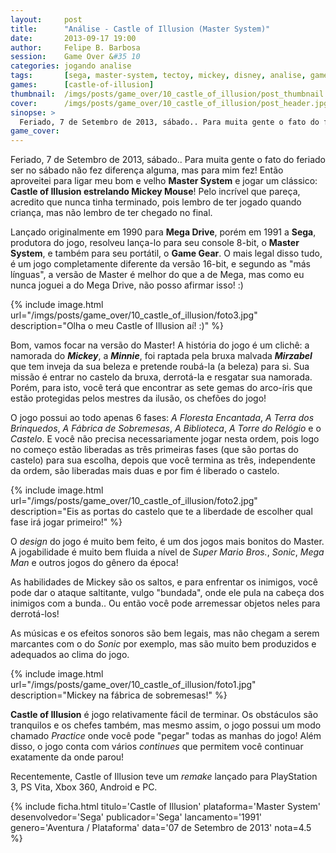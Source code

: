 ```yaml
---
layout:     post
title:      "Análise - Castle of Illusion (Master System)"
date:       2013-09-17 19:00
author:     Felipe B. Barbosa
session:    Game Over &#35 10
categories: jogando analise
tags:       [sega, master-system, tectoy, mickey, disney, analise, game-over]
games:      [castle-of-illusion]
thumbnail:  /imgs/posts/game_over/10_castle_of_illusion/post_thumbnail.jpg
cover:      /imgs/posts/game_over/10_castle_of_illusion/post_header.jpg
sinopse: >
  Feriado, 7 de Setembro de 2013, sábado.. Para muita gente o fato do feriado ser no sábado não fez diferença alguma, mas para mim fez! Então aproveitei para ligar meu bom e velho Master System e jogar um clássico: Castle of Illusion estrelando Mickey Mouse! Pelo incrível que pareça, acredito que nunca tinha terminado, pois lembro de ter jogado quando criança, mas não lembro de ter chegado no final.
game_cover:
---
```

Feriado, 7 de Setembro de 2013, sábado.. Para muita gente o fato do feriado ser no sábado não fez diferença alguma, mas para mim fez! Então aproveitei para ligar meu bom e velho **Master System** e jogar um clássico: **Castle of Illusion estrelando Mickey Mouse**! Pelo incrível que pareça, acredito que nunca tinha terminado, pois lembro de ter jogado quando criança, mas não lembro de ter chegado no final.

Lançado originalmente em 1990 para **Mega Drive**, porém em 1991 a **Sega**, produtora do jogo, resolveu lança-lo para seu console 8-bit, o **Master System**, e também para seu portátil, o **Game Gear**. O mais legal disso tudo, é um jogo completamente diferente da versão 16-bit, e segundo as "más línguas", a versão de Master é melhor do que a de Mega, mas como eu nunca joguei a do Mega Drive, não posso afirmar isso! :)

{% include image.html url="/imgs/posts/game_over/10_castle_of_illusion/foto3.jpg" description="Olha o meu Castle of Illusion aí! :)" %}

Bom, vamos focar na versão do Master! A história do jogo é um clichê: a namorada do **_Mickey_**, a **_Minnie_**, foi raptada pela bruxa malvada **_Mirzabel_** que tem inveja da sua beleza e pretende roubá-la (a beleza) para si. Sua missão é entrar no castelo da bruxa, derrotá-la e resgatar sua namorada. Porém, para isto, você terá que encontrar as sete gemas do arco-íris que estão protegidas pelos mestres da ilusão, os chefões do jogo!

O jogo possui ao todo apenas 6 fases: *A Floresta Encantada*, *A Terra dos Brinquedos*, *A Fábrica de Sobremesas*, *A Biblioteca*, *A Torre do Relógio* e o *Castelo*. E você não precisa necessariamente jogar nesta ordem, pois logo no começo estão liberadas as três primeiras fases (que são portas do castelo) para sua escolha, depois que você termina as três, independente da ordem, são liberadas mais duas e por fim é liberado o castelo.

{% include image.html url="/imgs/posts/game_over/10_castle_of_illusion/foto2.jpg" description="Eis as portas do castelo que te a liberdade de escolher qual fase irá jogar primeiro!" %}

O *design* do jogo é muito bem feito, é um dos jogos mais bonitos do Master. A jogabilidade é muito bem fluida a nível de *Super Mario Bros.*, *Sonic*, *Mega Man* e outros jogos do gênero da época!

As habilidades de Mickey são os saltos, e para enfrentar os inimigos, você pode dar o ataque saltitante, vulgo "bundada", onde ele pula na cabeça dos inimigos com a bunda.. Ou então você pode arremessar objetos neles para derrotá-los!

As músicas e os efeitos sonoros são bem legais, mas não chegam a serem marcantes com o do *Sonic* por exemplo, mas são muito bem produzidos e adequados ao clima do jogo.

{% include image.html url="/imgs/posts/game_over/10_castle_of_illusion/foto1.jpg" description="Mickey na fábrica de sobremesas!" %}

**Castle of Illusion** é jogo relativamente fácil de terminar. Os obstáculos são tranquilos e os chefes também, mas mesmo assim, o jogo possui um modo chamado *Practice* onde você pode "pegar" todas as manhas do jogo! Além disso, o jogo conta com vários *continues* que permitem você continuar exatamente da onde parou!

Recentemente, Castle of Illusion teve um *remake* lançado para PlayStation 3, PS Vita, Xbox 360, Android e PC.

{% include ficha.html
  titulo='Castle of Illusion'
  plataforma='Master System'
  desenvolvedor='Sega'
  publicador='Sega'
  lancamento='1991'
  genero='Aventura / Plataforma'
  data='07 de Setembro de 2013'
  nota=4.5 %}
